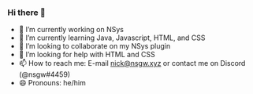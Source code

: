 ### Hi there 👋

<!--
**nsgwick/nsgwick** is a ✨ _special_ ✨ repository because its `README.md` (this file) appears on your GitHub profile.

Here are some ideas to get you started:

- 🔭 I’m currently working on ...
- 🌱 I’m currently learning ...
- 👯 I’m looking to collaborate on ...
- 🤔 I’m looking for help with ...
- 💬 Ask me about ...
- 📫 How to reach me: ...
- 😄 Pronouns: ...
- ⚡ Fun fact: ...
-->

- 🔭 I’m currently working on NSys
- 🌱 I’m currently learning Java, Javascript, HTML, and CSS
- 👯 I’m looking to collaborate on my NSys plugin
- 🤔 I’m looking for help with HTML and CSS
- 📫 How to reach me: E-mail nick@nsgw.xyz or contact me on Discord (@nsgw#4459)
- 😄 Pronouns: he/him

